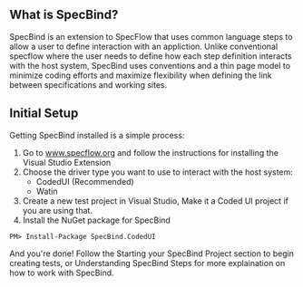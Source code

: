 ## What is SpecBind?

SpecBind is an extension to SpecFlow that uses common language steps to allow a user to define interaction with an appliction. Unlike conventional specflow where the user needs to define how each step definition interacts with the host system, SpecBind uses conventions and a thin page model to minimize coding efforts and maximize flexibility when defining the link between specifications and working sites.

## Initial Setup

Getting SpecBind installed is a simple process:

1. Go to www.specflow.org and follow the instructions for installing the Visual Studio Extension
2. Choose the driver type you want to use to interact with the host system:
	* CodedUI (Recommended)
	* Watin
3. Create a new test project in Visual Studio, Make it a Coded UI project if you are using that.
4. Install the NuGet package for SpecBind

`PM> Install-Package SpecBind.CodedUI`

And you're done! Follow the Starting your SpecBind Project section to begin creating tests, or Understanding SpecBind Steps for more explaination on how to work with SpecBind.